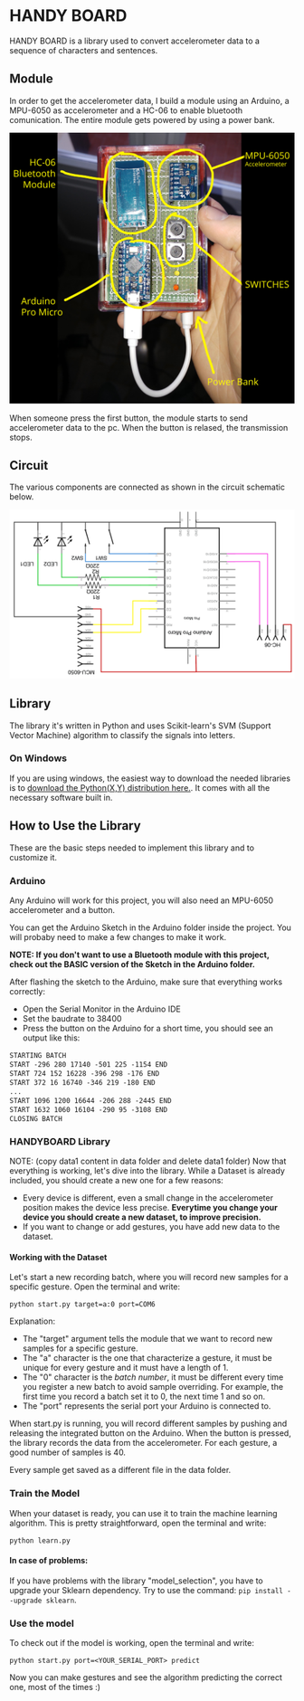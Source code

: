# HANDY BOARD
HANDY BOARD is a library used to convert accelerometer data to a sequence of characters and sentences.

## Module

In order to get the accelerometer data, I build a module using an Arduino, a MPU-6050 as accelerometer and a HC-06 to enable bluetooth comunication. The entire module gets powered by using a power bank.

![The Arduino Module](images/module.jpg)

When someone press the first button, the module starts to send accelerometer data to the pc.
When the button is relased, the transmission stops.

## Circuit

The various components are connected as shown in the circuit schematic below.

![Circuit](images/circuit.png)

## Library

The library it's written in Python and uses Scikit-learn's SVM (Support Vector Machine) algorithm to classify the signals into letters.

### On Windows
If you are using windows, the easiest way to download the needed libraries is to [download the Python(X,Y) distribution here.](https://python-xy.github.io/). It comes with all the necessary software built in.

## How to Use the Library

These are the basic steps needed to implement this library and to customize it.

### Arduino

Any Arduino will work for this project, you will also need an MPU-6050 accelerometer and a button.

You can get the Arduino Sketch in the Arduino folder inside the project. You will probaby need to make a few changes to make it work.

**NOTE: If you don't want to use a Bluetooth module with this project, check out the BASIC version of the Sketch in the Arduino folder.**

After flashing the sketch to the Arduino, make sure that everything works correctly:
* Open the Serial Monitor in the Arduino IDE
* Set the baudrate to 38400
* Press the button on the Arduino for a short time, you should see an output like this:
```
STARTING BATCH
START -296 280 17140 -501 225 -1154 END
START 724 152 16228 -396 298 -176 END
START 372 16 16740 -346 219 -180 END
...
START 1096 1200 16644 -206 288 -2445 END
START 1632 1060 16104 -290 95 -3108 END
CLOSING BATCH
```

### HANDYBOARD Library

NOTE: (copy data1 content in data folder and delete data1 folder)
Now that everything is working, let's dive into the library.
While a Dataset is already included, you should create a new one for a few reasons:
* Every device is different, even a small change in the accelerometer position makes the device less precise. **Everytime you change your device you should create a new dataset, to improve precision.**
* If you want to change or add gestures, you have add new data to the dataset.

#### Working with the Dataset


Let's start a new recording batch, where you will record new samples for a specific gesture.
Open the terminal and write:

```
python start.py target=a:0 port=COM6
```

Explanation:
* The "target" argument tells the module that we want to record new samples for a specific gesture.
* The "a" character is the one that characterize a gesture, it must be unique for every gesture and it must have a length of 1.
* The "0" character is the *batch number*, it must be different every time you register a new batch to avoid sample overriding. For example, the first time you record a batch set it to 0, the next time 1 and so on.
* The "port" represents the serial port your Arduino is connected to.

When start.py is running, you will record different samples by pushing and releasing the integrated button on the Arduino. When the button is pressed, the library records the data from the accelerometer. For each gesture, a good number of samples is 40.

Every sample get saved as a different file in the data folder.

### Train the Model

When your dataset is ready, you can use it to train the machine learning algorithm. This is pretty straightforward, open the terminal and write:

```
python learn.py
```

#### In case of problems:
If you have problems with the library "model_selection", you have to upgrade your Sklearn dependency. 
Try to use the command: `pip install --upgrade sklearn`.

### Use the model

To check out if the model is working, open the terminal and write:

```
python start.py port=<YOUR_SERIAL_PORT> predict
```

Now you can make gestures and see the algorithm predicting the correct one, most of the times :)
